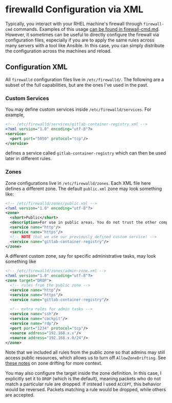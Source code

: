 # firewalld Configuration via XML

Typically, you interact with your RHEL machine's firewall through `firewall-cmd` commands. Examples of this usage [can be found in firewall-cmd.md](./firewall-cmd.md). However, it sometimes can be useful to directly configure the firewall via configuration files, especially if you are to apply the same rules across many servers with a tool like Ansible. In this case, you can simply distribute the configuration across the machines and reload.

## Configuration XML

All `firewalld` configuration files live in `/etc/firewalld/`. The following are a subset of the full capabilities, but are the ones I've used in the past.

### Custom Services

You may define custom services inside `/etc/firewalld/services`. For example,

```xml
<!-- /etc/firewalld/services/gitlab-container-registry.xml -->
<?xml version="1.0" encoding="utf-8"?>
<service>
  <port port="5050" protocol="tcp"/>
</service>
```

defines a service called `gitlab-container-registry` which can then be used later in different rules.

### Zones

Zone configurations live in `/etc/firewalld/zones`. Each XML file here defines a different zone. The default `public.xml` zone may look something like:

```xml
<!-- /etc/firewalld/zones/public.xml -->
<?xml version="1.0" encoding="utf-8"?>
<zone>
  <short>Public</short>
  <description>For use in public areas. You do not trust the other computers on networks to not harm your computer. Only selected incoming connections are accepted.</description>
  <service name="http"/>
  <service name="https"/>
  <!-- NOTE that we use our previously defined custom service! -->
  <service name="gitlab-container-registry"/>
</zone>
```

A different custom zone, say for specific administrative tasks, may look something like

```xml
<!-- /etc/firewalld/zones/admin-zone.xml -->
<?xml version="1.0" encoding="utf-8"?>
<zone target="DROP">
  <!-- rules from the public zone -->
  <service name="http"/>
  <service name="https"/>
  <service name="gitlab-container-registry"/>
  
  <!-- extra rules for admin tasks -->
  <service name="ssh"/>
  <service name="cockpit"/>
  <service name="rdp"/>
  <port port="1234" protocol="tcp"/>
  <source address="192.168.x.x"/>
  <source address="192.168.x.0/24"/>
</zone>
```

Note that we included all rules from the public zone so that admins may still access public resources, which allows us to turn off `AllowZoneDrifting`. See [these notes](./zone-drifting-and-docker.md) on zone drifting for more context.

You may also configure the target inside the zone definition. In this case, I explicitly set it to `DROP` (which is the default), meaning packets who do not match a particular rule are dropped. If instead I used `ACCEPT`, this behavior would be reversed. Packets matching a rule would be dropped, while others are accepted.
